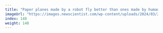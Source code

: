 ```yaml
---
title: "Paper planes made by a robot fly better than ones made by humans"
imageUrl: "https://images.newscientist.com/wp-content/uploads/2024/03/22135018/SEI_196711553.jpg?width=788"
index: 148
weight: 148
---
```

